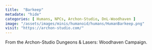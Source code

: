 ```yaml
---
title:  "Barkeep"
metadate: "hide"
categories: [ Humans, NPCs, Archon-Studio, DnL-Woodhaven ]
image: "/assets/images/minis/humanoid/humans/HumanBarkeep.png"
visit: "https://archon-studio.com/"
---
```

From the Archon-Studio Dungeons & Lasers: Woodhaven Campaign.